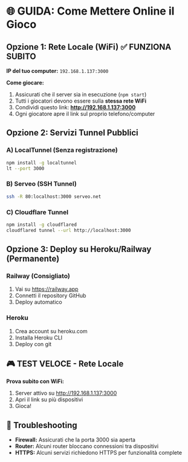 # 🌐 GUIDA: Come Mettere Online il Gioco

## Opzione 1: Rete Locale (WiFi) ✅ FUNZIONA SUBITO
**IP del tuo computer:** `192.168.1.137:3000`

**Come giocare:**
1. Assicurati che il server sia in esecuzione (`npm start`)
2. Tutti i giocatori devono essere sulla **stessa rete WiFi**
3. Condividi questo link: **http://192.168.1.137:3000**
4. Ogni giocatore apre il link sul proprio telefono/computer

## Opzione 2: Servizi Tunnel Pubblici

### A) LocalTunnel (Senza registrazione)
```bash
npm install -g localtunnel
lt --port 3000
```

### B) Serveo (SSH Tunnel)
```bash
ssh -R 80:localhost:3000 serveo.net
```

### C) Cloudflare Tunnel
```bash
npm install -g cloudflared
cloudflared tunnel --url http://localhost:3000
```

## Opzione 3: Deploy su Heroku/Railway (Permanente)

### Railway (Consigliato)
1. Vai su https://railway.app
2. Connetti il repository GitHub
3. Deploy automatico

### Heroku
1. Crea account su heroku.com
2. Installa Heroku CLI
3. Deploy con git

## 🎮 TEST VELOCE - Rete Locale
**Prova subito con WiFi:**
1. Server attivo su http://192.168.1.137:3000
2. Apri il link su più dispositivi
3. Gioca!

## 🔧 Troubleshooting
- **Firewall:** Assicurati che la porta 3000 sia aperta
- **Router:** Alcuni router bloccano connessioni tra dispositivi
- **HTTPS:** Alcuni servizi richiedono HTTPS per funzionalità complete
